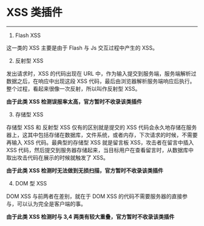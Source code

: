 # XSS 类插件
---

1. Flash XSS

 这一类的 XSS 主要是由于 Flash 与 Js 交互过程中产生的 XSS。
 
2. 反射型 XSS

 发出请求时，XSS 的代码出现在 URL 中，作为输入提交到服务端，服务端解析过数据之后，在响应中出现这段 XSS 代码，最后由浏览器解析服务端响应后执行。整个过程，看起来很像一次反射，所以叫作反射型 XSS。
 
 **由于此类 XSS 检测误报率太高，官方暂时不收录该类插件**

3. 存储型 XSS

 存储型 XSS 和 反射型 XSS 仅有的区别就是提交的 XSS 代码会永久地存储在服务器上，这其中包括存储在数据库，文件系统，或者内存，下次请求的时候，不需要再输入 XSS 代码。最典型的存储型 XSS 就是留言板 XSS，攻击者在留言中插入 XSS 代码，然后提交到服务器存储起来，当目标用户在查看留言时，从数据库中取出攻击代码在展示的时候就触发了 XSS。

 **由于此类 XSS 检测时无法做到无损扫描，官方暂时不收录该类插件**

4. DOM 型 XSS

 DOM XSS 与前两者在差别，就在于 DOM XSS 的代码不需要服务器的直接参与，可以认为完全是客户端的事。

 **由于此类 XSS 检测时与 3,4 两类有较大重叠，官方暂时不收录该类插件**